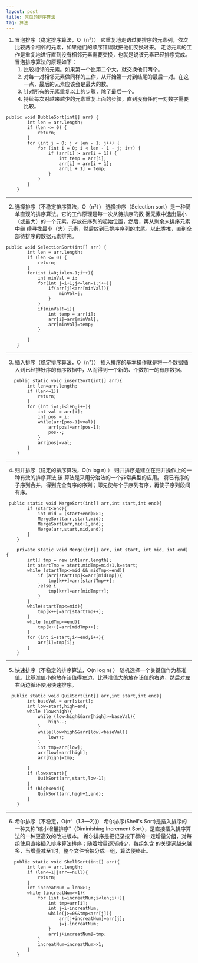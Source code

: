 ```yaml
---
layout: post
title: 常见的排序算法
tag: 算法
---
```

1. 冒泡排序（稳定排序算法，O（n²））
它重复地走访过要排序的元素列，依次比较两个相邻的元素，如果他们的顺序错误就把他们交换过来。
走访元素的工作是重复地进行直到没有相邻元素需要交换，也就是说该元素已经排序完成。
冒泡排序算法的原理如下：
    1. 比较相邻的元素。如果第一个比第二个大，就交换他们两个。
    2. 对每一对相邻元素做同样的工作，从开始第一对到结尾的最后一对。在这一点，最后的元素应该会是最大的数。
    3. 针对所有的元素重复以上的步骤，除了最后一个。
    4. 持续每次对越来越少的元素重复上面的步骤，直到没有任何一对数字需要比较。
```
public void BubbleSort(int[] arr) {
		int len = arr.length;
		if (len <= 0) {
			return;
		}
		for (int j = 0; j < len - 1; j++) {
			for (int i = 0; i < len - 1 - j; i++) {
				if (arr[i] > arr[i + 1]) {
					int temp = arr[i];
					arr[i] = arr[i + 1];
					arr[i + 1] = temp;
				}
			}
		}
	}
```
-----------------------------------------------------
2. 选择排序（不稳定排序算法，O（n²））
选择排序（Selection sort）是一种简单直观的排序算法。它的工作原理是每一次从待排序的数
据元素中选出最小（或最大）的一个元素，存放在序列的起始位置，然后，再从剩余未排序元素中继
续寻找最小（大）元素，然后放到已排序序列的末尾。以此类推，直到全部待排序的数据元素排完。
```
public void SelectionSort(int[] arr) {
		int len = arr.length;
		if (len <= 0) {
			return;
		}
		for(int i=0;i<len-1;i++){
			int minVal = i;
			for(int j=i+1;j<=len-1;j++){
				if(arr[j]<arr[minVal]){
					minVal=j;
				}
			}
			if(minVal!=i){
				int temp = arr[i];
				arr[i]=arr[minVal];
				arr[minVal]=temp;
			}
			
		}
	}
```
----------------------------------------------------
3. 插入排序（稳定排序算法，O（n²））
插入排序的基本操作就是将一个数据插入到已经排好序的有序数据中，从而得到一个新的、个数加一的有序数据。
```
   public static void insertSort(int[] arr){
        int len=arr.length;
        if (len<=1){
            return;
        }
        for (int i=1;i<len;i++){
            int val = arr[i];
            int pos = i;
            while(arr[pos-1]>val){
                arr[pos]=arr[pos-1];
                pos--;
            }
            arr[pos]=val;
        }
    }
```
------------------------------------------------------
4. 归并排序（稳定的排序算法，O(n log n) ）
归并排序是建立在归并操作上的一种有效的排序算法,该
算法是采用分治法的一个非常典型的应用。
将已有序的子序列合并，得到完全有序的序列；即先使每个子序列有序，再使子序列段间有序。
```
 public static void MergeSort(int[] arr,int start,int end){
        if (start<end){
            int mid = (start+end)>>1;
            MergeSort(arr,start,mid);
            MergeSort(arr,mid+1,end);
            Merge(arr,start,mid,end);
        }
    }

    private static void Merge(int[] arr, int start, int mid, int end) {
        int[] tmp = new int[arr.length];
        int startTmp = start,midTmp=mid+1,k=start;
        while (startTmp<=mid && midTmp<=end){
            if (arr[startTmp]<=arr[midTmp]){
                tmp[k++]=arr[startTmp++];
            }else {
                tmp[k++]=arr[midTmp++];
            }
        }
        while(startTmp<=mid){
            tmp[k++]=arr[startTmp++];
        }
        while (midTmp<=end){
            tmp[k++]=arr[midTmp++];
        }
        for (int i=start;i<=end;i++){
            arr[i]=tmp[i];
        }
    }
```
-------------------------------------------------------
5. 快速排序（不稳定的排序算法，O(n log n) ）
随机选择一个关键值作为基准值。比基准值小的放在该值得左边，比基准值大的放在该值的右边，然后对左右两边循环使用快速排序。
```
  public static void QuikSort(int[] arr,int start,int end){
        int baseVal = arr[start];
        int low=start,high=end;
        while (low<high){
            while (low<high&&arr[high]>=baseVal){
                high--;
            }
            while(low<high&&arr[low]<baseVal){
                low++;
            }
            int tmp=arr[low];
            arr[low]=arr[high];
            arr[high]=tmp;

        }
        if (low>start){
            QuikSort(arr,start,low-1);
        }
        if (high<end){
            QuikSort(arr,high+1,end);
        }
    }
```
----------------------------------------------------------------
6. 希尔排序（不稳定，O(n^（1.3—2）)）
希尔排序(Shell's Sort)是插入排序的一种又称“缩小增量排序”（Diminishing Increment Sort），是直接插入排序算法的一种更高效的改进版本。
希尔排序是把记录按下标的一定增量分组，对每组使用直接插入排序算法排序；随着增量逐渐减少，每组包含
的关键词越来越多，当增量减至1时，整个文件恰被分成一组，算法便终止。
```
   public static void ShellSort(int[] arr){
        int len = arr.length;
        if (len<=1||arr==null){
            return;
        }
        int increatNum = len>>1;
        while (increatNum>=1){
            for (int i=increatNum;i<len;i++){
                int tmp=arr[i];
                int j=i-increatNum;
                while(j>=0&&tmp<arr[j]){
                    arr[j+increatNum]=arr[j];
                    j=j-increatNum;
                }
                arr[j+increatNum]=tmp;
            }
            increatNum=increatNum>>1;
        }
    }
```